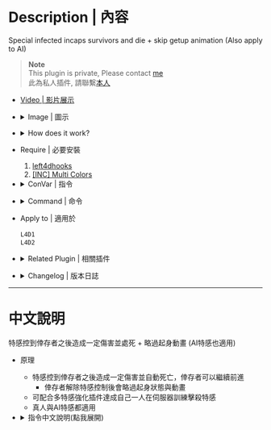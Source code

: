 # Description | 內容
Special infected incaps survivors and die + skip getup animation (Also apply to AI)

> __Note__ <br/>
This plugin is private, Please contact [me](https://github.com/fbef0102/Game-Private_Plugin#私人插件列表-private-plugins-list)<br/>
此為私人插件, 請聯繫[本人](https://github.com/fbef0102/Game-Private_Plugin#私人插件列表-private-plugins-list)

* [Video | 影片展示](https://youtu.be/ssLsbaKLLmk)

* <details><summary>Image | 圖示</summary>

    <br/>![1vSpecials_0](image/1vSpecials_0.jpg)
    <br/>![1vSpecials_1](image/1vSpecials_1.gif)
    <br/>![1vSpecials_2](image/1vSpecials_2.gif)
    <br/>![1vSpecials_3](image/1vSpecials_3.jpg)
</details>

* <details><summary>How does it work?</summary>

	* Special infected incaps survivors and die instantly
    * Set each Special infected scratch damage
    * Skip Survivor getup animation after release
    * Apply to both human and AI infected
</details>

* Require | 必要安裝
    1. [left4dhooks](https://forums.alliedmods.net/showthread.php?t=321696)
    2. [[INC] Multi Colors](https://github.com/fbef0102/L4D1_2-Plugins/releases/tag/Multi-Colors)

* <details><summary>ConVar | 指令</summary>

    * cfg/sourcemod/1vSpecials.cfg
        ```php
        // 0=Plugin off, 1=Plugin on.
        1vSpecials_enable "1"

        // Modfiy Smoker attack damage when pulling before suicides. (-1=Disable)
        1vSpecials_smoker_attack_dmg "20"

        // Modfiy Hunter attack damage when pouncing before suicides. (-1=Disable)
        1vSpecials_hunter_attack_dmg "25"

        // Modfiy Jockey attack damage when ridding before suicides. (-1=Disable)
        1vSpecials_jockey_attack_dmg "30"

        // Modfiy Charger attack damage when charging before suicides. (-1=Disable)
        1vSpecials_charger_attack_dmg "35"

        // If 1, Announce SI Health Left before SI suicides.
        1vSpecials_dmgannounce "1"

        // If 1, Skip Survivor Get Up Animation.
        1vSpecials_skip_getup "1"

        // 0=Only Kill Attacker, 1=Kill All Infected
        1vSpecials_kill_all "0"

        // If 1, this plugin only takes effect when infected attacking bot.
        1vSpecials_apply_bot_only "0"

        // If 1, this plugin removes god frame when damaged by special infected.
        1vSpecials_remove_godframe "1"

        // Delay time Charger makes damage and suicides after carry the victim (0=Game default)
        1vSpecials_charger_carry_delay "0.2"

        // Delay time Smoker makes damage and suicides after grab the victim (Useful in coop/realism, 0=Game default)
        1vSpecials_smoker_grab_delay "1.0"
        ```
</details>

* <details><summary>Command | 命令</summary>

    None
</details>

* Apply to | 適用於
    ```
    L4D1
    L4D2
    ```

* <details><summary>Related Plugin | 相關插件</summary>

    1. [l4dinfectedbots](https://github.com/fbef0102/L4D1_2-Plugins/tree/master/l4dinfectedbots): Spawns multi infected bots in any mode + allows playable special infected in coop/survival + unlock infected slots (10 VS 10 available)
        * 生成多特感控制插件
    2. [AI_HardSI](https://github.com/fbef0102/L4D2-Plugins/tree/master/AI_HardSI): Improves the AI behaviour of special infected
        * 增強特感攻擊行為
    3. [l4d_claw_dmg](https://github.com/Target5150/MoYu_Server_Stupid_Plugins/tree/master/The%20Last%20Stand/l4d_claw_dmg): Make claw damage follow convar *_pz_claw_dmg
        * 修改 特感 右鍵抓傷的傷害值
</details>

* <details><summary>Changelog | 版本日誌</summary>

    * v2.6 (2024-9-13)
        * Update cvars

    * v2.5 (2023-7-13)
        * Fixed Smoker does not suicide when dragging victim

    * v2.4 (2023-2-19)
        * Remake all cvars description
        * Set each Special Infected claw damage
        * Add new cvars

    * v2.3
        * Initial Release
</details>

- - - -
# 中文說明
特感控到倖存者之後造成一定傷害並處死 + 略過起身動畫 (AI特感也適用)

* 原理
    * 特感控到倖存者之後造成一定傷害並自動死亡，倖存者可以繼續前進
        * 倖存者解除特感控制後會略過起身狀態與動畫
    * 可配合多特感強化插件達成自己一人在伺服器訓練擊殺特感
    * 真人與AI特感都適用

* <details><summary>指令中文說明(點我展開)</summary>

    * cfg/sourcemod/1vSpecials.cfg
        ```php
        // 0=關閉插件, 1=啟動插件
        1vSpecials_enable "1"

        // Smoker 抓到倖存者後造成20點傷害並自殺 (-1=關閉這項功能)
        1vSpecials_smoker_attack_dmg "20"

        // Hunter 抓到倖存者後造成25點傷害並自殺 (-1=關閉這項功能)
        1vSpecials_hunter_attack_dmg "25"

        // Jockey 抓到倖存者後造成25點傷害並自殺 (-1=關閉這項功能)
        1vSpecials_jockey_attack_dmg "30"

        // Charger 抓到倖存者後造成25點傷害並自殺 (-1=關閉這項功能)
        1vSpecials_charger_attack_dmg "35"

        // 為1時，特感自殺前提示剩餘的血量
        1vSpecials_dmgannounce "1"

        // 為1時，倖存者解除特感控制後會略過起身狀態與動畫
        1vSpecials_skip_getup "1"

        // 0=只殺死攻擊倖存者的特感, 1=殺死所有特感
        1vSpecials_kill_all "0"

        // 為1時，這插件只對AI Bot的倖存者有效果
        1vSpecials_apply_bot_only "0"

        // 為1時，移除人類解除特感控制後的無敵狀態 (運作更順暢)
        1vSpecials_remove_godframe "1"

        // Charger衝刺帶走倖存者時, 多少秒數之後造成傷害並強制自殺 (0=遊戲預設)
        1vSpecials_charger_carry_delay "0.2"

        // Smoker拉走倖存者時, 多少秒數之後造成傷害並強制自殺 (適合用在 戰役/寫實模式, 0=遊戲預設)
        1vSpecials_smoker_grab_delay "1.0"
        ```
</details>